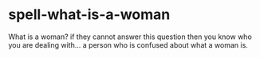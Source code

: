 # spell-what-is-a-woman
What is a woman? if they cannot answer this question then you know who you are dealing with... a person who is confused about what a woman is.
